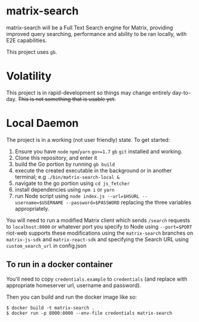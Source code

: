 # matrix-search

matrix-search will be a Full Text Search engine for Matrix, providing improved query searching, performance and ability to be ran locally, with E2E capabilities.

This project uses `gb`.

# Volatility
This project is in rapid-development so things may change entirely day-to-day. ~~This is not something that is usable yet.~~

# Local Daemon
The project is in a working (not user friendly) state.
To get started:
1. Ensure you have `node` `npm`/`yarn` `go>=1.7` `gb` `git` installed and working.
2. Clone this repository, and enter it
3. build the Go portion by running `gb build`
4. execute the created executable in the background or in another terminal; e.g `./bin/matrix-search-local &`
5. navigate to the go portion using `cd js_fetcher`
6. install dependencies using `npm i` or `yarn`
7. run Node script using `node index.js --url=$HSURL --username=$USERNAME --password=$PASSWORD` replacing the three variables appropriately.

You will need to run a modified Matrix client which sends `/search` requests to `localhost:8000` or whatever port you specify to Node using `--port=$PORT`
riot-web supports these modifications using the `matrix-search` branches on `matrix-js-sdk` and `matrix-react-sdk` and specifying the Search URL using `custom_search_url` in config.json

## To run in a docker container

You'll need to copy `credentials.example` to `credentials` (and replace with
appropriate homeserver url, username and password).

Then you can build and run the docker image like so:

```
$ docker build -t matrix-search .
$ docker run -p 8000:8000 --env-file credentials matrix-search
```
